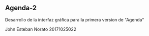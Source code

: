 ## Agenda-2


Desarrollo de la interfaz gráfica para la primera version de "Agenda"

John Esteban Norato 20171025022
